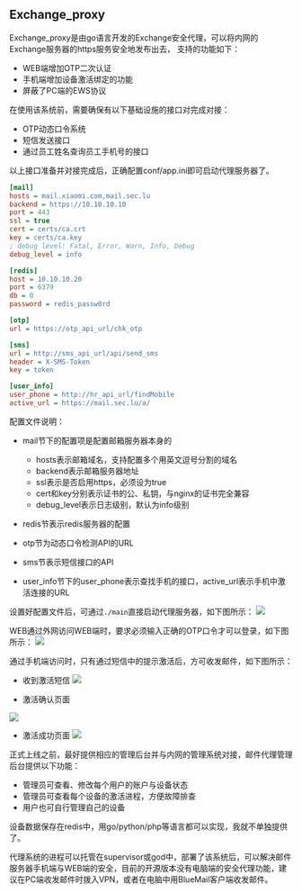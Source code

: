 ## Exchange_proxy

Exchange_proxy是由go语言开发的Exchange安全代理，可以将内网的Exchange服务器的https服务安全地发布出去，
支持的功能如下：

- WEB端增加OTP二次认证
- 手机端增加设备激活绑定的功能 
- 屏蔽了PC端的EWS协议

在使用该系统前，需要确保有以下基础设施的接口对完成对接：

- OTP动态口令系统
- 短信发送接口
- 通过员工姓名查询员工手机号的接口

以上接口准备并对接完成后，正确配置conf/app.ini即可启动代理服务器了。

```ini
[mail]
hosts = mail.xiaomi.com,mail.sec.lu
backend = https://10.10.10.10
port = 443
ssl = true
cert = certs/ca.crt
key = certs/ca.key
; debug level: Fatal, Error, Warn, Info, Debug
debug_level = info

[redis]
host = 10.10.10.20
port = 6379
db = 0
password = redis_passw0rd

[otp]
url = https://otp_api_url/chk_otp

[sms]
url = http://sms_api_url/api/send_sms
header = X-SMS-Token
key = token

[user_info]
user_phone = http://hr_api_url/findMobile
active_url = https://mail.sec.lu/a/

```

配置文件说明：

- mail节下的配置项是配置邮箱服务器本身的
    - hosts表示邮箱域名，支持配置多个用英文逗号分割的域名
    - backend表示邮箱服务器地址
    - ssl表示是否启用https，必须设为true
    - cert和key分别表示证书的公、私钥，与nginx的证书完全兼容
    - debug_level表示日志级别，默认为info级别

- redis节表示redis服务器的配置
- otp节为动态口令检测API的URL
- sms节表示短信接口的API
- user_info节下的user_phone表示查找手机的接口，active_url表示手机中激活连接的URL

设置好配置文件后，可通过`./main`直接启动代理服务器，如下图所示：
![](http://docs.xsec.io/images/mail_proxy/mail_proxy041.png)

WEB通过外网访问WEB端时，要求必须输入正确的OTP口令才可以登录，如下图所示：
![](http://docs.xsec.io/images/mail_proxy/mail_proxy03.png)

通过手机端访问时，只有通过短信中的提示激活后，方可收发邮件，如下图所示：

- 收到激活短信 
![](http://docs.xsec.io/images/mail_proxy/mail_proxy04.png)

- 激活确认页面

![](http://docs.xsec.io/images/mail_proxy/mail_proxy05.png)

- 激活成功页面
![](http://docs.xsec.io/images/mail_proxy/mail_proxy06.png)

正式上线之前，最好提供相应的管理后台并与内网的管理系统对接，邮件代理管理后台提供以下功能：

- 管理员可查看、修改每个用户的账户与设备状态
- 管理员可查看每个设备的激活进程，方便故障排查
- 用户也可自行管理自己的设备

设备数据保存在redis中，用go/python/php等语言都可以实现，我就不单独提供了。

代理系统的进程可以托管在supervisor或god中，部署了该系统后，可以解决邮件服务器手机端与WEB端的安全，目前的开源版本没有电脑端的安全代理功能，建议在PC端收发邮件时拨入VPN，或者在电脑中用BlueMail客户端收发邮件。